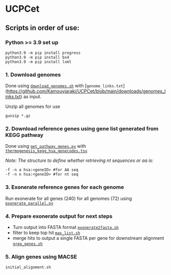 # UCPCet

## Scripts in order of use:

### Python >= 3.9 set up
```
python3.9 -m pip install progress
python3.9 -m pip install bs4
python3.9 -m pip install lxml
```

### 1. Download genomes

Done using [`download_genomes.sh`](https://github.com/Kamouyiaraki/UCPCet/blob/main/scripts/download_genomes.sh) with [`genome_links.txt`] (https://github.com/Kamouyiaraki/UCPCet/blob/main/downloads/genomes_links.txt) as input.

Unzip all genomes for use
```
gunzip *.gz
```

### 2. Download reference genes using gene list generated from KEGG pathway

Done using [`get_pathway_genes.py`](https://github.com/Kamouyiaraki/UCPCet/blob/main/scripts/get_pathway_genes.py) with [`thermogenesis_kegg_hsa_genecodes.tsv`](https://github.com/Kamouyiaraki/UCPCet/blob/main/downloads/thermogenesis_kegg_hsa_genecodes.tsv)

*Note:* 
*The structure to define whether retrieving nt sequences or aa is:* 
```
-f -n a hsa:<geneID> #for AA seq
-f -n n hsa:<geneID> #for nt seq
```

 
### 3. Exonerate reference genes for each genome

Run exonerate for all genes (240) for all genomes (72) using [`exonerate_parallel.py`](https://github.com/Kamouyiaraki/UCPCet/blob/main/scripts/exonerate_parallel.py)

### 4. Prepare exonerate output for next steps
- Turn output into FASTA format [`exonerate2fasta.sh`](https://github.com/Kamouyiaraki/UCPCet/blob/main/scripts/exonerate2fasta.sh)
- filter to keep top hit [`max_list.sh`](https://github.com/Kamouyiaraki/UCPCet/blob/main/scripts/max_list.sh) 
- merge hits to output a single FASTA per gene for downstream alignment [`grep_genes.sh`]()

### 5. Align genes using MACSE
`initial_alignment.sh`
